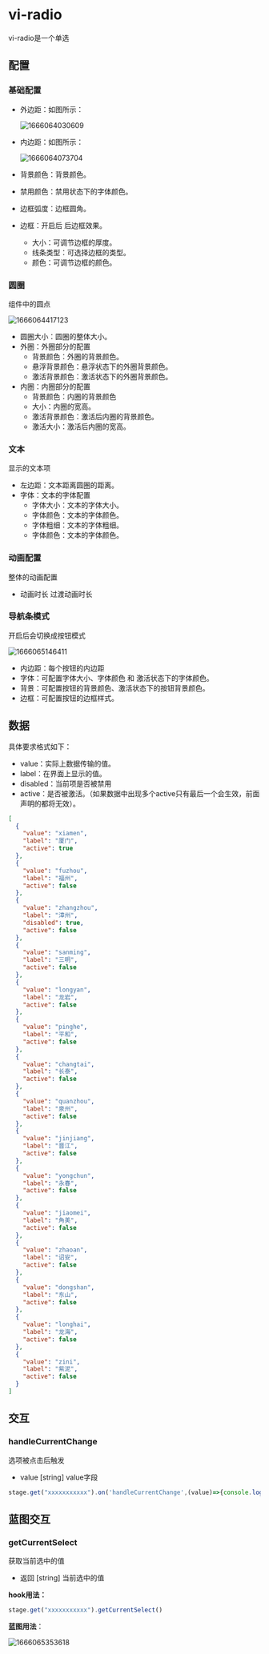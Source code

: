 # vi-radio

vi-radio是一个单选

<div>
  <vi-radio></vi-radio>
  
</div>


## 配置

### 基础配置

- 外边距：如图所示：

  ![1666064030609](../../../../../public/datav/radio/1666064030609.png)

- 内边距：如图所示：

  ![1666064073704](../../../../../public/datav/radio/1666064073704.png)

- 背景颜色：背景颜色。
- 禁用颜色：禁用状态下的字体颜色。
- 边框弧度：边框圆角。
- 边框：开启后 后边框效果。
  - 大小：可调节边框的厚度。
  - 线条类型：可选择边框的类型。
  - 颜色：可调节边框的颜色。

### 圆圈

组件中的圆点

![1666064417123](../../../../../public/datav/radio/1666064417123.png)

- 圆圈大小：圆圈的整体大小。
- 外圈：外圈部分的配置
  - 背景颜色：外圈的背景颜色。
  - 悬浮背景颜色：悬浮状态下的外圈背景颜色。
  - 激活背景颜色：激活状态下的外圈背景颜色。
- 内圈：内圈部分的配置
  - 背景颜色：内圈的背景颜色
  - 大小：内圈的宽高。
  - 激活背景颜色：激活后内圈的背景颜色。
  - 激活大小：激活后内圈的宽高。

### 文本

显示的文本项

- 左边距：文本距离圆圈的距离。
- 字体：文本的字体配置
  - 字体大小：文本的字体大小。
  - 字体颜色：文本的字体颜色。
  - 字体粗细：文本的字体粗细。
  - 字体颜色：文本的字体颜色。

### 动画配置

整体的动画配置

- 动画时长 过渡动画时长

### 导航条模式

开启后会切换成按钮模式

![1666065146411](../../../../../public/datav/radio/1666065146411.png)

- 内边距：每个按钮的内边距
- 字体：可配置字体大小、字体颜色 和 激活状态下的字体颜色。
- 背景：可配置按钮的背景颜色、激活状态下的按钮背景颜色。
- 边框：可配置按钮的边框样式。

## 数据

具体要求格式如下：

- value：实际上数据传输的值。
- label：在界面上显示的值。
- disabled：当前项是否被禁用
- active：是否被激活。（如果数据中出现多个active只有最后一个会生效，前面声明的都将无效）。

```json
[
  {
    "value": "xiamen",
    "label": "厦门",
    "active": true
  },
  {
    "value": "fuzhou",
    "label": "福州",
    "active": false
  },
  {
    "value": "zhangzhou",
    "label": "漳州",
    "disabled": true,
    "active": false
  },
  {
    "value": "sanming",
    "label": "三明",
    "active": false
  },
  {
    "value": "longyan",
    "label": "龙岩",
    "active": false
  },
  {
    "value": "pinghe",
    "label": "平和",
    "active": false
  },
  {
    "value": "changtai",
    "label": "长泰",
    "active": false
  },
  {
    "value": "quanzhou",
    "label": "泉州",
    "active": false
  },
  {
    "value": "jinjiang",
    "label": "晋江",
    "active": false
  },
  {
    "value": "yongchun",
    "label": "永春",
    "active": false
  },
  {
    "value": "jiaomei",
    "label": "角美",
    "active": false
  },
  {
    "value": "zhaoan",
    "label": "诏安",
    "active": false
  },
  {
    "value": "dongshan",
    "label": "东山",
    "active": false
  },
  {
    "value": "longhai",
    "label": "龙海",
    "active": false
  },
  {
    "value": "zini",
    "label": "紫泥",
    "active": false
  }
]
```

## 交互

### handleCurrentChange

选项被点击后触发

- value [string] value字段 

```js
stage.get("xxxxxxxxxxx").on('handleCurrentChange',(value)=>{console.log(value)})
```

## 蓝图交互

### getCurrentSelect

获取当前选中的值

- 返回 [string] 当前选中的值

**hook用法：**

```js
stage.get("xxxxxxxxxxx").getCurrentSelect()
```

**蓝图用法**：

![1666065353618](../../../../../public/datav/radio/1666065353618.png)